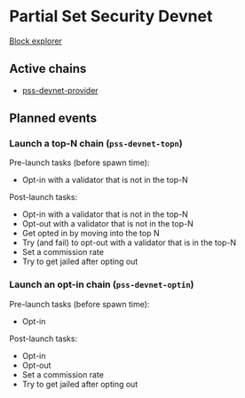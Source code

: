 # Partial Set Security Devnet

[Block explorer](https://explorer.pss-devnet.polypore.xyz)

## Active chains
* [pss-devnet-provider](./pss-devnet-provider/README.md)

## Planned events

### Launch a top-N chain (`pss-devnet-topn`)

Pre-launch tasks (before spawn time):
* Opt-in with a validator that is not in the top-N

Post-launch tasks:
* Opt-in with a validator that is not in the top-N
* Opt-out with a validator that is not in the top-N
* Get opted in by moving into the top N
* Try (and fail) to opt-out with a validator that is in the top-N
* Set a commission rate
* Try to get jailed after opting out

### Launch an opt-in chain (`pss-devnet-optin`)

Pre-launch tasks (before spawn time):
* Opt-in

Post-launch tasks:
* Opt-in
* Opt-out
* Set a commission rate
* Try to get jailed after opting out